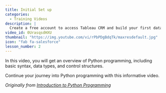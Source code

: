 ```yaml
---
title: Initial Set up
categories:
  - Training Videos
description: |
  Create a free account to access Tableau CRM and build your first dataset. Learn how to import data and access common data fields like accounts and opportunities. See how recipes help you to refine your data and reveal insights.
video_id: 0UrasqsdHXU
thumbnail: "https://img.youtube.com/vi/rPbPDgBdqTk/maxresdefault.jpg"
icon: "fab fa-salesforce"
lesson_number: 2
---
```


In this video, you will get an overview of Python programming, including basic syntax, data types, and control structures.

<!-- more -->

Continue your journey into Python programming with this informative video.

_Originally from [Introduction to Python Programming](https://www.youtube.com/watch?v=abc123xyz)_

